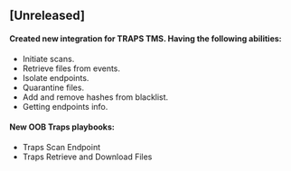 ## [Unreleased]

#### Created new integration for TRAPS TMS. Having the following abilities:
  - Initiate scans.
  - Retrieve files from events.
  - Isolate endpoints.
  - Quarantine files.
  - Add and remove hashes from blacklist.
  - Getting endpoints info. 
#### New OOB Traps playbooks:
   - Traps Scan Endpoint
   - Traps Retrieve and Download Files